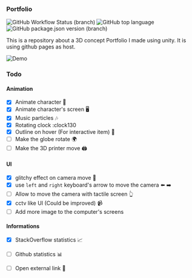 ### Portfolio

![GitHub Workflow Status (branch)](https://img.shields.io/github/workflow/status/axel7083/Portfolio/Node.js%20CI/master)
![GitHub top language](https://img.shields.io/github/languages/top/axel7083/Portfolio)
![GitHub package.json version (branch)](https://img.shields.io/github/package-json/v/axel7083/Portfolio/master?label=version)

This is a repository about a 3D concept Portfolio I made using unity. It is using github pages as host.

![Demo](https://github.com/axel7083/Portfolio/screenshots/demo.PNG)

### Todo

#### Animation

- [x] Animate character :adult:
- [x] Animate character's screen :desktop_computer:
- [x] Music particles :notes:
- [x] Rotating clock :clock130
- [x] Outline on hover (For interactive item) :black_square_button:
- [ ] Make the globe rotate :earth_africa:
- [ ] Make the 3D printer move :printer:

#### UI 

- [x] glitchy effect on camera move :movie_camera:
- [x] use `left` and `right` keyboard's arrow to move the camera :arrow_left: :arrow_right:
- [ ] Allow to move the camera with tactile screen :point_up_2:
- [x] cctv like UI (Could be improved) :video_camera:	
- [ ] Add more image to the computer's screens

#### Informations

- [x] StackOverflow statistics :chart_with_upwards_trend:
- [ ] Github statistics :bar_chart:
- [ ] Open external link :link:


